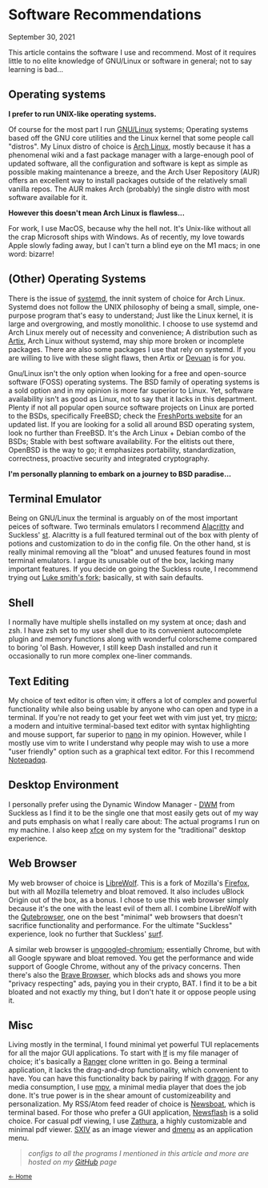 # Software Recommendations
September 30, 2021

This article contains the software I use and recommend. Most of it
requires little to no elite knowledge of GNU/Linux or software in general;
not to say learning is bad...


## Operating systems

**I prefer to run UNIX-like operating systems.**

Of course for the most part I run [GNU/Linux](https://www.gnu.org/gnu/linux-and-gnu.en.html)
systems; Operating systems based off the GNU core utilities and the Linux kernel
that some people call "distros". My Linux distro of choice is
[Arch Linux](https://archlinux.org/), mostly because it has a phenomenal wiki and
a fast package manager with a large-enough pool of updated software,
all the configuration and software is kept as simple as possible making
maintenance a breeze, and the Arch User Repository (AUR) offers an excellent way to
install packages outside of the relatively small vanilla repos. The AUR makes
Arch (probably) the single distro with most software available for it.

**However this doesn't mean Arch Linux is flawless...**

For work, I use MacOS, because why the hell not. It's Unix-like without all the
crap Microsoft ships with Windows. As of recently, my love towards Apple slowly fading
away, but I can't turn a blind eye on the M1 macs; in one word: bizarre!


## (Other) Operating Systems

There is the issue of [systemd](https://www.freedesktop.org/wiki/Software/systemd/),
the innit system of choice for Arch Linux. Systemd does not follow the UNIX philosophy
of being a small, simple, one-purpose program that's easy to understand; Just like the
Linux kernel, it is large and overgrowing, and mostly monolithic. I choose to use systemd
and Arch Linux merely out of necessity and convenience; A distribution such as
[Artix](https://artixlinux.org/), Arch Linux without systemd, may ship more broken or
incomplete packages. There are also some packages I use that rely on systemd. If you are
willing to live with these slight flaws, then Artix or [Devuan](https://www.devuan.org/)
is for you.

Gnu/Linux isn't the only option when looking for a free and open-source software (FOSS)
operating systems. The BSD family of operating systems is a sold option and in
my opinion is more far superior to Linux. Yet, software availability isn't as good
as Linux, not to say that it lacks in this department. Plenty if not all popular
open source software projects on Linux are ported to the BSDs, specifically
FreeBSD; check the [FreshPorts website](https://www.freshports.org/) for an
updated list. If you are looking for a solid all around BSD operating system,
look no further than FreeBSD. It's the Arch Linux + Debian combo of the BSDs; Stable
with best software availability. For the elitists out there, OpenBSD is the way to go;
it emphasizes portability, standardization, correctness, proactive security and
integrated cryptography.

**I'm personally planning to embark on a journey to BSD paradise...**

## Terminal Emulator

Being on GNU/Linux the terminal is arguably on of the most important peices of
software. Two terminals emulators I recommend
[Alacritty](https://github.com/alacritty/alacritty) and Suckless'
[st](https://st.suckless.org/). Alacritty is a full featured terminal out of
the box with plenty of potions and customization to do in the config file. On
the other hand, st is really minimal removing all the "bloat" and unused
features found in most terminal emulators. I argue its unusable out of the box,
lacking many important features. If you decide on going the Suckless route, I
recommend trying out [Luke smith's fork](https://github.com/LukeSmithxyz/st);
basically, st with sain defaults.


## Shell

I normally have multiple shells installed on my system at once; dash and zsh.
I have zsh set to my user shell due to its convenient autocomplete plugin and memory
functions along with wonderful colorscheme compared to boring 'ol Bash.
However, I still keep Dash installed and run it occasionally to run more complex
one-liner commands.


## Text Editing

My choice of text editor is often vim; it offers a lot of complex and powerful
functionality while also being usable by anyone who can open and type in a
terminal. If you're not ready to get your feet wet with vim just yet, try
[micro](https://micro-editor.github.io/); a modern and intuitive terminal-based
text editor with syntax highlighting and mouse support, far superior to
[nano](https://www.nano-editor.org/) in my opinion. However, while I mostly use
vim to write I understand why people may wish to use a more "user friendly" option
such as a graphical text editor. For this I recommend [Notepadqq](https://notepadqq.com/s/).


## Desktop Environment

I personally prefer using the Dynamic Window Manager -
[DWM](https://dwm.suckless.org/) from Suckless as I find it to be the single
one that most easily gets out of my way and puts emphasis on what I really care
about: The actual programs I run on my machine. I also keep [xfce](https://xfce.org/)
on my system for the "traditional" desktop experience.


## Web Browser

My web browser of choice is [LibreWolf](https://librewolf-community.gitlab.io/).
This is a fork of Mozilla's [Firefox](https://www.mozilla.org/), but
with all Mozilla telemetry and bloat removed. It also includes uBlock Origin
out of the box, as a bonus. I chose to use this web browser simply because
it's the one with the least evil of them all. I combine LibreWolf with the
[Qutebrowser](https://qutebrowser.org/), one on the best "minimal" web browsers
that doesn't sacrifice functionality and performance. For the ultimate
"Suckless" experience, look no further that Suckless'
[surf](https://surf.suckless.org/).

A similar web browser is [ungoogled-chromium](https://github.com/Eloston/ungoogled-chromium);
essentially Chrome, but with all Google spyware and bloat removed. You get the
performance and wide support of Google Chrome, without any of the privacy concerns.
Then there's also the [Brave Browser](https://brave.com/), which blocks ads and
shows you more "privacy respecting" ads, paying you in their crypto, BAT. I find
it to be a bit bloated and not exactly my thing, but I don't hate it or oppose
people using it.


## Misc

Living mostly in the terminal, I found minimal yet powerful TUI replacements
for all the major GUI applications. To start with
[lf](https://github.com/gokcehan/lf) is my file manager of choice; it's
basically a [Ranger](https://ranger.github.io/) clone written in go. Being a
terminal application, it lacks the drag-and-drop functionality, which
convenient to have. You can have this functionality back by pairing lf with
[dragon](https://github.com/mwh/dragon). For any media consumption, I use
[mpv](https://mpv.io/), a minimal media player that does the job done.
It's true power is in the shear amount of customizeability and personalization.
My RSS/Atom feed reader of choice is [Newsboat](https://newsboat.org/), which
is terminal based. For those who prefer a GUI application,
[Newsflash](https://gitlab.com/news-flash/news_flash_gtk) is a
solid choice. For casual pdf viewing, I use [Zathura](https://pwmt.org/projects/zathura/),
a highly customizable and minimal pdf viewer. [SXIV](https://github.com/muennich/sxiv) as an
image viewer and [dmenu](https://tools.suckless.org/dmenu/) as an application menu.

> *configs to all the programs I mentioned in this article and more are hosted on my [GitHub](https://github.com/worthyox) page*

<small>
<a href="index.html">← Home</a>
</small>
